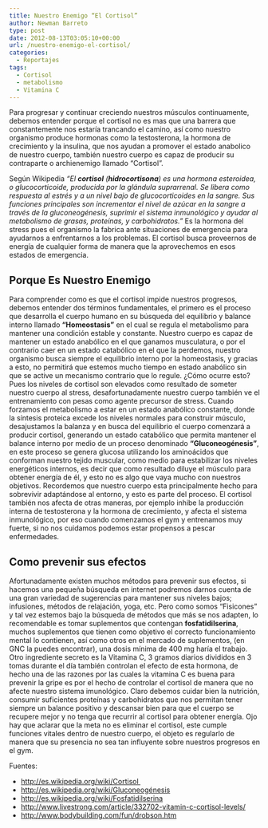 ```yaml
---
title: Nuestro Enemigo “El Cortisol”
author: Newman Barreto
type: post
date: 2012-08-13T03:05:10+00:00
url: /nuestro-enemigo-el-cortisol/
categories:
  - Reportajes
tags:
  - Cortisol
  - metabolismo
  - Vitamina C
---
```

<span class="main-paragraph">Para progresar y continuar creciendo nuestros músculos continuamente, debemos entender porque el cortisol no es mas que una barrera que constantemente nos estaría trancando el camino, así como nuestro organismo produce hormonas como la testosterona, la hormona de crecimiento y la insulina, que nos ayudan a promover el estado anabolico de nuestro cuerpo, también nuestro cuerpo es capaz de producir su contraparte o archienemigo llamado &#8220;Cortisol&#8221;.</span>

Según Wikipedia <cite title="Definicion de Cortisol">&#8220;El <strong>cortisol</strong> (<strong>hidrocortisona</strong>) es una hormona esteroidea, o glucocorticoide, producida por la glándula suprarrenal. Se libera como respuesta al estrés y a un nivel bajo de glucocorticoides en la sangre. Sus funciones principales son incrementar el nivel de azúcar en la sangre a través de la gluconeogénesis, suprimir el sistema inmunológico y ayudar al metabolismo de grasas, proteínas, y carbohidratos.&#8221;</cite> Es la hormona del stress pues el organismo la fabrica ante situaciones de emergencia para ayudarnos a enfrentarnos a los problemas. El cortisol busca proveernos de energía de cualquier forma de manera que la aprovechemos en esos estados de emergencia.

## Porque Es Nuestro Enemigo

Para comprender como es que el cortisol impide nuestros progresos, debemos entender dos términos fundamentales, el primero es el proceso que desarrolla el cuerpo humano en su búsqueda del equilibrio y balance interno llamado **&#8220;Homeostasis&#8221;** en el cual se regula el metabolismo para mantener una condición estable y constante. Nuestro cuerpo es capaz de mantener un estado anabólico en el que ganamos musculatura, o por el contrario caer en un estado catabólico en el que la perdemos, nuestro organismo busca siempre el equilibrio interno por la homeostasis, y gracias a esto, no permitirá que estemos mucho tiempo en estado anabólico sin que se active un mecanismo contrario que lo regule. ¿Cómo ocurre esto? Pues los niveles de cortisol son elevados como resultado de someter nuestro cuerpo al stress, desafortunadamente nuestro cuerpo también ve el entrenamiento con pesas como agente precursor de stress. Cuando forzamos el metabolismo a estar en un estado anabólico constante, donde la síntesis proteica excede los niveles normales para construir músculo, desajustamos la balanza y en busca del equilibrio el cuerpo comenzará a producir cortisol, generando un estado catabólico que permita mantener el balance interno por medio de un proceso denominado **&#8220;Gluconeogénesis&#8221;**, en este proceso se genera glucosa utilizando los aminoácidos que conforman nuestro tejido muscular, como medio para estabilizar los niveles energéticos internos, es decir que como resultado diluye el músculo para obtener energía de él, y esto no es algo que vaya mucho con nuestros objetivos. Recordemos que nuestro cuerpo esta principalmente hecho para sobrevivir adaptándose al entorno, y esto es parte del proceso. El cortisol también nos afecta de otras maneras, por ejemplo inhibe la producción interna de testosterona y la hormona de crecimiento, y afecta el sistema inmunológico, por eso cuando comenzamos el gym y entrenamos muy fuerte, si no nos cuidamos podemos estar propensos a pescar enfermedades.

## Como prevenir sus efectos

Afortunadamente existen muchos métodos para prevenir sus efectos, si hacemos una pequeña búsqueda en internet podremos darnos cuenta de una gran variedad de sugerencias para mantener sus niveles bajos; infusiones, métodos de relajación, yoga, etc. Pero como somos &#8220;Fisicones&#8221; y tal vez estemos bajo la búsqueda de métodos que más se nos adapten, lo recomendable es tomar suplementos que contengan **fosfatidilserina**, muchos suplementos que tienen como objetivo el correcto funcionamiento mental lo contienen, así como otros en el mercado de suplementos, (en GNC la puedes encontrar), una dosis mínima de 400 mg haría el trabajo. Otro ingrediente secreto es la Vitamina C, 3 gramos diarios divididos en 3 tomas durante el día también controlan el efecto de esta hormona, de hecho una de las razones por las cuales la vitamina C es buena para prevenir la gripe es por el hecho de controlar el cortisol de manera que no afecte nuestro sistema imunológico. Claro debemos cuidar bien la nutrición, consumir suficientes proteínas y carbohidratos que nos permitan tener siempre un balance positivo y descansar bien para que el cuerpo se recupere mejor y no tenga que recurrir al cortisol para obtener energía. Ojo hay que aclarar que la meta no es eliminar el cortisol, este cumple funciones vitales dentro de nuestro cuerpo, el objeto es regularlo de manera que su presencia no sea tan influyente sobre nuestros progresos en el gym.

Fuentes:

  * <a title="Wikipedia - Cortisol" href="http://es.wikipedia.org/wiki/Cortisol" target="_blank">http://es.wikipedia.org/wiki/Cortisol </a>
  * <a title="Wikipedia - Gluconeogénesis" href="http://es.wikipedia.org/wiki/Gluconeogénesis" target="_blank">http://es.wikipedia.org/wiki/Gluconeogénesis</a>
  * <a title="Wikipedia - Fosfatidilserina" href="http://es.wikipedia.org/wiki/Fosfatidilserina" target="_blank">http://es.wikipedia.org/wiki/Fosfatidilserina</a>
  * <a title="Vitamin C - Cortisol Levels" href="http://www.livestrong.com/article/332702-vitamin-c-cortisol-levels/" target="_blank">http://www.livestrong.com/article/332702-vitamin-c-cortisol-levels/</a>
  * <a href="http://www.bodybuilding.com/fun/drobson.htm" target="_blank">http://www.bodybuilding.com/fun/drobson.htm</a>